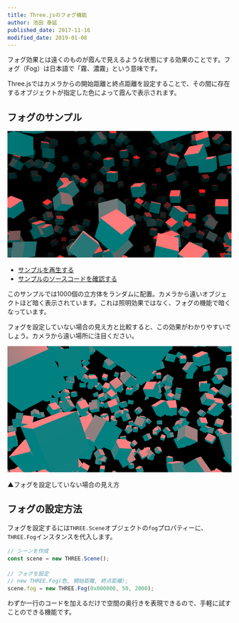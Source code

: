 ```yaml
---
title: Three.jsのフォグ機能
author: 池田 泰延
published_date: 2017-11-16
modified_date: 2019-01-08
---
```


フォグ効果とは遠くのものが霞んで見えるような状態にする効果のことです。フォグ（Fog）は日本語で「霧、濃霧」という意味です。

Three.jsではカメラからの開始距離と終点距離を設定することで、その間に存在するオブジェクトが指定した色によって霞んで表示されます。


## フォグのサンプル 


![](../imgs/fog.png)

- [サンプルを再生する](https://ics-creative.github.io/tutorial-three/samples/fog.html)
- [サンプルのソースコードを確認する](../samples/fog.html)

このサンプルでは1000個の立方体をランダムに配置。カメラから遠いオブジェクトほど暗く表示されています。これは照明効果ではなく、フォグの機能で暗くなっています。


フォグを設定していない場合の見え方と比較すると、この効果がわかりやすいでしょう。カメラから遠い場所に注目ください。

![](../imgs/fog_off.png)

▲フォグを設定していない場合の見え方


## フォグの設定方法

フォグを設定するには`THREE.Scene`オブジェクトの`fog`プロパティーに、`THREE.Fog`インスタンスを代入します。

```js
// シーンを作成
const scene = new THREE.Scene();

// フォグを設定
// new THREE.Fog(色, 開始距離, 終点距離);
scene.fog = new THREE.Fog(0x000000, 50, 2000);
```

わずか一行のコードを加えるだけで空間の奥行きを表現できるので、手軽に試すことのできる機能です。
